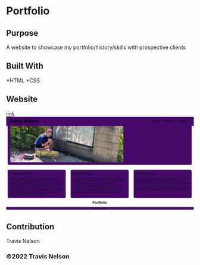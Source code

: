 # Portfolio

## Purpose
A website to showcase my portfolio/history/skills with prospective clients

## Built With
*HTML
*CSS

## Website
[link](https://valiantthor92.github.io/portfolio/)
<img src="assets\images\readme-screenshot.jpg">

## Contribution
Travis Nelson

### ©️2022 Travis Nelson